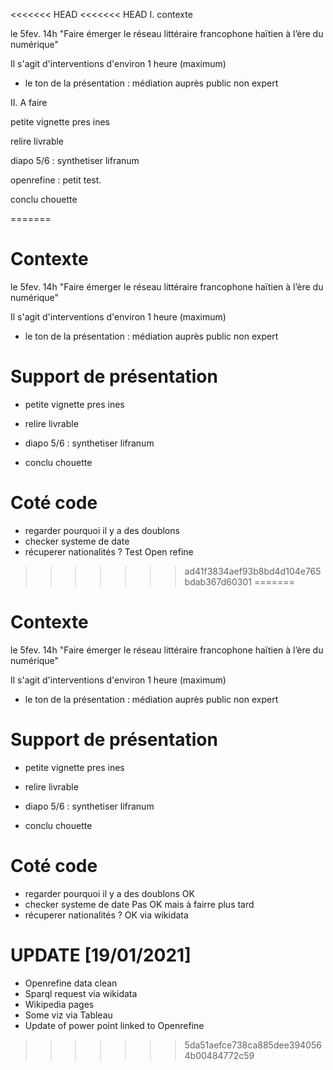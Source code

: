 <<<<<<< HEAD
<<<<<<< HEAD
I. contexte

le 5fev. 14h
"Faire émerger le réseau littéraire francophone haïtien à l’ère du numérique"

 Il s'agit d'interventions d'environ 1 heure (maximum)

- le ton de la présentation : médiation auprès public non expert

II. A faire

petite vignette pres ines

relire livrable

diapo 5/6 : synthetiser lifranum

openrefine : petit test.

conclu chouette





=======
# Contexte

le 5fev. 14h
"Faire émerger le réseau littéraire francophone haïtien à l’ère du numérique"

 Il s'agit d'interventions d'environ 1 heure (maximum)

- le ton de la présentation : médiation auprès public non expert

# Support de présentation

- petite vignette pres ines

- relire livrable

- diapo 5/6 : synthetiser lifranum

- conclu chouette

# Coté code

- regarder pourquoi il y a des doublons
- checker systeme de date
- récuperer nationalités ?
Test Open refine







>>>>>>> ad41f3834aef93b8bd4d104e765bdab367d60301
=======
# Contexte

le 5fev. 14h
"Faire émerger le réseau littéraire francophone haïtien à l’ère du numérique"

 Il s'agit d'interventions d'environ 1 heure (maximum)

- le ton de la présentation : médiation auprès public non expert

# Support de présentation

- petite vignette pres ines

- relire livrable

- diapo 5/6 : synthetiser lifranum

- conclu chouette

# Coté code

- regarder pourquoi il y a des doublons OK
- checker systeme de date Pas OK mais à fairre plus tard
- récuperer nationalités ? OK via wikidata

# UPDATE [19/01/2021]
- Openrefine data clean
- Sparql request via wikidata
- Wikipedia pages
- Some viz via Tableau
- Update of power point linked to Openrefine  







>>>>>>> 5da51aefce738ca885dee3940564b00484772c59
